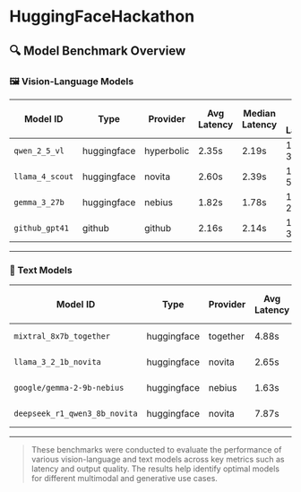 # HuggingFaceHackathon

## 🔍 Model Benchmark Overview

### 🖼️ Vision-Language Models

| Model ID          | Type        | Provider   | Avg Latency | Median Latency | Min / Max Latency | Avg Caption Length |
|-------------------|-------------|------------|-------------|----------------|--------------------|---------------------|
| `qwen_2_5_vl`      | huggingface | hyperbolic | 2.35s       | 2.19s          | 1.47s / 3.93s      | 296 chars           |
| `llama_4_scout`    | huggingface | novita     | 2.60s       | 2.39s          | 1.17s / 5.78s      | 243 chars           |
| `gemma_3_27b`      | huggingface | nebius     | 1.82s       | 1.78s          | 1.32s / 2.40s      | 359 chars           |
| `github_gpt41`     | github      | github     | 2.16s       | 2.14s          | 1.20s / 3.82s      | 239 chars           |

---

### 📄 Text Models

| Model ID                        | Type        | Provider   | Avg Latency | Median Latency | Avg Captions/Request | Total Captions | Avg Response Length |
|---------------------------------|-------------|------------|-------------|----------------|-----------------------|----------------|----------------------|
| `mixtral_8x7b_together`         | huggingface | together   | 4.88s       | 3.73s          | 3.0                   | 27             | 374 chars            |
| `llama_3_2_1b_novita`           | huggingface | novita     | 2.65s       | 2.70s          | 3.0                   | 27             | 599 chars            |
| `google/gemma-2-9b-nebius`      | huggingface | nebius     | 1.63s       | 1.45s          | 3.0                   | 30             | 531 chars            |
| `deepseek_r1_qwen3_8b_novita`   | huggingface | novita     | 7.87s       | 7.80s          | 3.0                   | 27             | 2414 chars           |

---

> These benchmarks were conducted to evaluate the performance of various vision-language and text models across key metrics such as latency and output quality. The results help identify optimal models for different multimodal and generative use cases.
